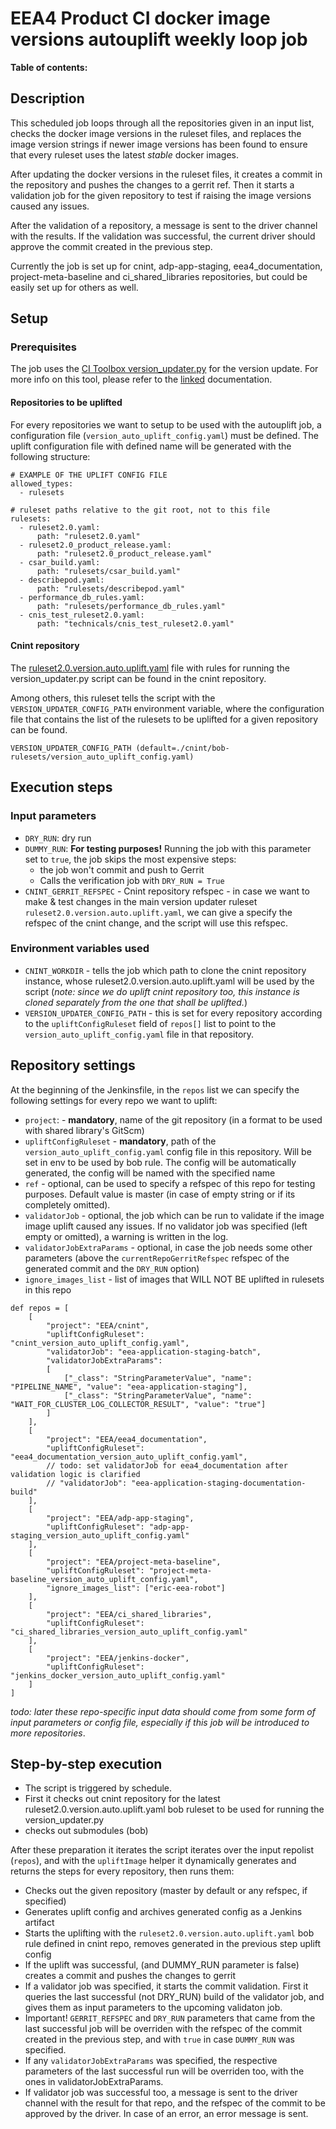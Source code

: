 # EEA4 Product CI docker image versions autouplift weekly loop job

**Table of contents:**
<!-- START doctoc
...
END doctoc -->

## Description

This scheduled job loops through all the repositories given in an input list, checks the docker image versions in the ruleset files, and replaces the image version strings if newer image versions has been found to ensure that every ruleset uses the latest *stable* docker images.

After updating the docker versions in the ruleset files, it creates a commit in the repository and pushes the changes to a gerrit ref. Then it starts a validation job for the given repository to test if raising the image versions caused any issues.

After the validation of a repository, a message is sent to the driver channel with the results. If the validation was successful, the current driver should approve the commit created in the previous step.

Currently the job is set up for cnint, adp-app-staging, eea4_documentation, project-meta-baseline and ci_shared_libraries repositories, but could be easily set up for others as well.

## Setup

### Prerequisites

The job uses the [CI Toolbox version_updater.py](https://gerrit.ericsson.se/plugins/gitiles/EEA/general_ci/+/refs/heads/master/docker/toolbox/#version_updater_py) for the version update. For more info on this tool, please refer to the [linked](https://gerrit.ericsson.se/plugins/gitiles/EEA/general_ci/+/refs/heads/master/docker/toolbox/#version_updater_py) documentation.

#### Repositories to be uplifted

For every repositories we want to setup to be used with the autouplift job, a configuration file (`version_auto_uplift_config.yaml`) must be defined.
The uplift configuration file with defined name will be generated with the following structure:

```
# EXAMPLE OF THE UPLIFT CONFIG FILE
allowed_types:
  - rulesets

# ruleset paths relative to the git root, not to this file
rulesets:
  - ruleset2.0.yaml:
      path: "ruleset2.0.yaml"
  - ruleset2.0_product_release.yaml:
      path: "ruleset2.0_product_release.yaml"
  - csar_build.yaml:
      path: "rulesets/csar_build.yaml"
  - describepod.yaml:
      path: "rulesets/describepod.yaml"
  - performance_db_rules.yaml:
      path: "rulesets/performance_db_rules.yaml"
  - cnis_test_ruleset2.0.yaml:
      path: "technicals/cnis_test_ruleset2.0.yaml"
```

#### Cnint repository

The [ruleset2.0.version.auto.uplift.yaml](https://gerrit.ericsson.se/plugins/gitiles/EEA/cnint/+/master/bob-rulesets/ruleset2.0.version.auto.uplift.yaml) file with rules for running the version_updater.py script can be found in the cnint repository.

Among others, this ruleset tells the script with the `VERSION_UPDATER_CONFIG_PATH` environment variable, where the configuration file that contains the list of the rulesets to be uplifted for a given repository can be found.

```
VERSION_UPDATER_CONFIG_PATH (default=./cnint/bob-rulesets/version_auto_uplift_config.yaml)
```

## Execution steps

### Input parameters

* `DRY_RUN`: dry run
* `DUMMY_RUN`: **For testing purposes!** Running the job with this parameter set to `true`, the job skips the most expensive steps:
  * the job won't commit and push to Gerrit
  * Calls the verification job with `DRY_RUN = True`
* `CNINT_GERRIT_REFSPEC` - Cnint repository refspec - in case we want to make & test changes in the main version updater ruleset `ruleset2.0.version.auto.uplift.yaml`, we can give a specify the refspec of the cnint change, and the script will use this refspec.

### Environment variables used

* `CNINT_WORKDIR` - tells the job which path to clone the cnint repository instance, whose ruleset2.0.version.auto.uplift.yaml will be used by the script (*note: since we do uplift cnint repository too, this instance is cloned separately from the one that shall be uplifted.*)
* `VERSION_UPDATER_CONFIG_PATH` - this is set for every repository according to the `upliftConfigRuleset` field of `repos[]` list to point to the `version_auto_uplift_config.yaml` file in that repository.

## Repository settings

At the beginning of the Jenkinsfile, in the `repos` list we can specify the following settings for every repo we want to uplift:

* `project`: - **mandatory**, name of the git repository (in a format to be used with shared library's GitScm)
* `upliftConfigRuleset` - **mandatory**, path of the `version_auto_uplift_config.yaml` config file in this repository. Will be set in env to be used by bob rule. The config will be automatically generated, the config will be named with the specified name
* `ref` - optional, can be used to specify a refspec of this repo for testing purposes. Default value is master (in case of empty string or if its completely omitted).
* `validatorJob` - optional, the job which can be run to validate if the image image uplift caused any issues. If no validator job was specified (left empty or omitted), a warning is written in the log.
* `validatorJobExtraParams` - optional, in case the job needs some other parameters (above the `currentRepoGerritRefspec` refspec of the generated commit and the `DRY_RUN` option)
* `ignore_images_list` - list of images that WILL NOT BE uplifted in rulesets in this repo

```
def repos = [
    [
        "project": "EEA/cnint",
        "upliftConfigRuleset": "cnint_version_auto_uplift_config.yaml",
        "validatorJob": "eea-application-staging-batch",
        "validatorJobExtraParams":
        [
            ["_class": "StringParameterValue", "name": "PIPELINE_NAME", "value": "eea-application-staging"],
            ["_class": "StringParameterValue", "name": "WAIT_FOR_CLUSTER_LOG_COLLECTOR_RESULT", "value": "true"]
        ]
    ],
    [
        "project": "EEA/eea4_documentation",
        "upliftConfigRuleset": "eea4_documentation_version_auto_uplift_config.yaml",
        // todo: set validatorJob for eea4_documentation after validation logic is clarified
        // "validatorJob": "eea-application-staging-documentation-build"
    ],
    [
        "project": "EEA/adp-app-staging",
        "upliftConfigRuleset": "adp-app-staging_version_auto_uplift_config.yaml"
    ],
    [
        "project": "EEA/project-meta-baseline",
        "upliftConfigRuleset": "project-meta-baseline_version_auto_uplift_config.yaml",
        "ignore_images_list": ["eric-eea-robot"]
    ],
    [
        "project": "EEA/ci_shared_libraries",
        "upliftConfigRuleset": "ci_shared_libraries_version_auto_uplift_config.yaml"
    ],
    [
        "project": "EEA/jenkins-docker",
        "upliftConfigRuleset": "jenkins_docker_version_auto_uplift_config.yaml"
    ]
]
```

*todo: later these repo-specific input data should come from some form of input parameters or config file, especially if this job will be introduced to more repositories*.

## Step-by-step execution

* The script is triggered by schedule.
* First it checks out cnint repository for the latest ruleset2.0.version.auto.uplift.yaml bob ruleset to be used for running the version_updater.py
* checks out submodules (bob)

After these preparation it iterates the script iterates over the input repolist (`repos`), and with the `upliftImage` helper it dynamically generates and returns the steps for every repository, then runs them:

* Checks out the given repository (master by default or any refspec, if specified)
* Generates uplift config and archives generated config as a Jenkins artifact
* Starts the uplifting with the `ruleset2.0.version.auto.uplift.yaml` bob rule defined in cnint repo, removes generated in the previous step uplift config
* If the uplift was successful, (and DUMMY_RUN parameter is false) creates a commit and pushes the changes to gerrit
* If a validator job was specified, it starts the commit validation. First it queries the last successful (not DRY_RUN) build of the validator job, and gives them as input parameters to the upcoming validaton job.
* Important! `GERRIT_REFSPEC` and `DRY_RUN` parameters that came from the last successful job will be overriden with the refspec of the commit created in the previous step, and with `true` in case `DUMMY_RUN` was specified.
* If any `validatorJobExtraParams` was specified, the respective parameters of the last successful run will be overriden too, with the ones in validatorJobExtraParams.
* If validator job was successful too, a message is sent to the driver channel with the result for that repo, and the refspec of the commit to be approved by the driver. In case of an error, an error message is sent.
